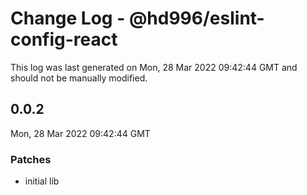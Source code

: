 # Change Log - @hd996/eslint-config-react

This log was last generated on Mon, 28 Mar 2022 09:42:44 GMT and should not be manually modified.

## 0.0.2
Mon, 28 Mar 2022 09:42:44 GMT

### Patches

- initial lib

